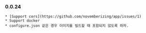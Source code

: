 ### 0.0.24
    * [Support cors](https://github.com/novemberizing/app/issues/1)
    * Support docker
    * configure.json 같은 경우 이미지를 빌드할 때 포함되지 않도록 하자.